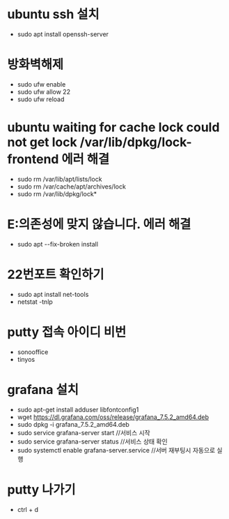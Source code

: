 # ubuntu ssh 설치
- sudo apt install openssh-server

# 방화벽해제
- sudo ufw enable
- sudo ufw allow 22
- sudo ufw reload

# ubuntu waiting for cache lock could not get lock /var/lib/dpkg/lock-frontend 에러 해결
  - sudo rm /var/lib/apt/lists/lock
  - sudo rm /var/cache/apt/archives/lock
  - sudo rm /var/lib/dpkg/lock*
  
# E:의존성에 맞지 않습니다. 에러 해결
  - sudo apt --fix-broken install

# 22번포트 확인하기
  - sudo apt install net-tools
  - netstat -tnlp

# putty 접속 아이디 비번
  - sonooffice
  - tinyos

# grafana 설치
  - sudo apt-get install adduser libfontconfig1
  - wget https://dl.grafana.com/oss/release/grafana_7.5.2_amd64.deb
  - sudo dpkg -i grafana_7.5.2_amd64.deb
  - sudo service grafana-server start //서비스 시작
  - sudo service grafana-server status //서비스 상태 확인
  - sudo systemctl enable grafana-server.service //서버 재부팅시 자동으로 실행

# putty 나가기
  - ctrl + d
